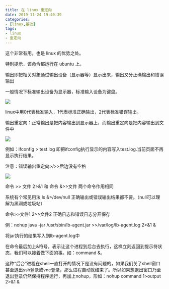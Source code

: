 ```yaml
---
title: 在 linux 重定向
date: 2019-11-24 19:40:39
categories:
- [linux,基础]
tags:
- linux
- 重定向
---
```

这个非常有用，也是 linux 的优势之处。

特别提示，该命令都运行在 ubuntu 上。

<!-- more -->

输出即把相关对象通过输出设备（显示器等）显示出来，输出又分正确输出和错误输出

一般情况下标准输出设备为显示器，标准输入设备为键盘。

![](/images/linux/1_0.png)

linux中用0代表标准输入，1代表标准正确输出，2代表标准错误输出。

输出重定向：正常输出是把内容输出到显示器上，而输出重定向是把内容输出到文件中

![](/images/linux/1_1.png)

例如：ifconfig > test.log 即把ifconfig执行显示的内容写入test.log.当前页面不再显示执行结果。

注意：错误输出重定向>/>>后边没有空格

![](/images/linux/1_2.png)

命令 >> 文件 2>&1 和 命令 &>>文件 两个命令作用相同

系统有个常见用法 ls &>/dev/null 正确输出或错误输出结果都不要。（null可以理解为黑洞或垃圾站）

命令>>文件1 2>>文件2 正确日志和错误日志分开保存

例：nohup java -jar /usr/sbin/lb-agent.jar >>/var/log/lb-agent.log 2>&1 &

将jar执行的结果写入到lb-agent.log中

在命令最后加上&符号，表示让这个进程到后台去执行，这样立刻返回到提示符状态，我们可以接着做下面的事。如：command &。

这种“后台”进程在shell一直打开的情况下是没有问题的，如果我们关了shell窗口甚至退出ssh登录或vnc登录，那么进程自动就结束了。所以如果想退出窗口乃至退出登录仍然保持程序运行，再加上nohup，形如：nohup command 1>output 2>&1 &
